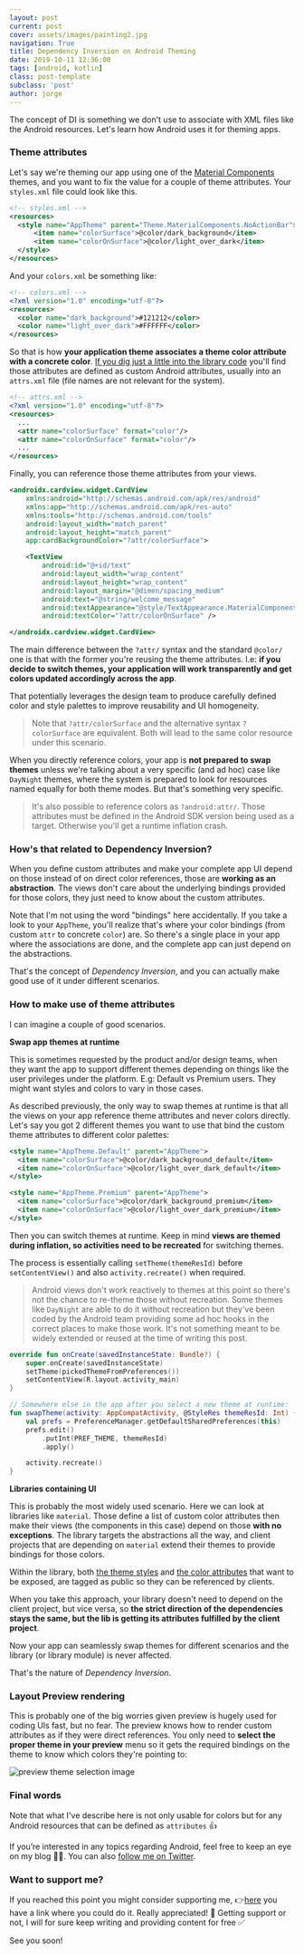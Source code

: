 ```yaml
---
layout: post
current: post
cover: assets/images/painting2.jpg
navigation: True
title: Dependency Inversion on Android Theming
date: 2019-10-11 12:36:00
tags: [android, kotlin]
class: post-template
subclass: 'post'
author: jorge
---
```


The concept of DI is something we don't use to associate with XML files like the Android resources. Let's learn how Android uses it for theming apps.

### Theme attributes


Let's say we're theming our app using one of the [Material Components](https://github.com/material-components/material-components-android) themes, and you want to fix the value for a couple of theme attributes. Your `styles.xml` file could look like this.

```xml
<!-- styles.xml -->
<resources>
  <style name="AppTheme" parent="Theme.MaterialComponents.NoActionBar">
      <item name="colorSurface">@color/dark_background</item>
      <item name="colorOnSurface">@color/light_over_dark</item>
  </style>
</resources>
```

And your `colors.xml` be something like:

```xml
<!-- colors.xml -->
<?xml version="1.0" encoding="utf-8"?>
<resources>
  <color name="dark_background">#121212</color>
  <color name="light_over_dark">#FFFFFF</color>
</resources>
```

So that is how **your application theme associates a theme color attribute with a concrete color**. [If you dig just a little into the library code](https://github.com/material-components/material-components-android/blob/e2eec4aca1795c2795f52098e391c85ccc95a1a4/lib/java/com/google/android/material/color/res/values/attrs.xml#L26) you'll find those attributes are defined as custom Android attributes, usually into an `attrs.xml` file (file names are not relevant for the system).

```xml
<!-- attrs.xml -->
<?xml version="1.0" encoding="utf-8"?>
<resources>
  ...
  <attr name="colorSurface" format="color"/>
  <attr name="colorOnSurface" format="color"/>
  ...
</resources>
```

Finally, you can reference those theme attributes from your views.

```xml
<androidx.cardview.widget.CardView
    xmlns:android="http://schemas.android.com/apk/res/android"
    xmlns:app="http://schemas.android.com/apk/res-auto"
    xmlns:tools="http://schemas.android.com/tools"
    android:layout_width="match_parent"
    android:layout_height="match_parent"
    app:cardBackgroundColor="?attr/colorSurface">

    <TextView
        android:id="@+id/text"
        android:layout_width="wrap_content"
        android:layout_height="wrap_content"
        android:layout_margin="@dimen/spacing_medium"
        android:text="@string/welcome_message"
        android:textAppearance="@style/TextAppearance.MaterialComponents.Headline6"
        android:textColor="?attr/colorOnSurface" />

</androidx.cardview.widget.CardView>
```

The main difference between the `?attr/` syntax and the standard `@color/` one is that with the former you're reusing the theme attributes. I.e: **if you decide to switch themes, your application will work transparently and get colors updated accordingly across the app**.

That potentially leverages the design team to produce carefully defined color and style palettes to improve reusability and UI homogeneity.

> Note that `?attr/colorSurface` and the alternative syntax `?colorSurface` are equivalent. Both will lead to the same color resource under this scenario.

When you directly reference colors, your app is **not prepared to swap themes** unless we're talking about a very specific (and ad hoc) case like `DayNight` themes, where the system is prepared to look for resources named equally for both theme modes. But that's something very specific.

> It's also possible to reference colors as `?android:attr/`. Those attributes must be defined in the Android SDK version being used as a target. Otherwise you'll get a runtime inflation crash.

### How's that related to Dependency Inversion?

When you define custom attributes and make your complete app UI depend on those instead of on direct color references, those are **working as an abstraction**. The views don't care about the underlying bindings provided for those colors, they just need to know about the custom attributes.

Note that I'm not using the word "bindings" here accidentally. If you take a look to your `AppTheme`, you'll realize that's where your color bindings (from custom `attr` to concrete `color`) are. So there's a single place in your app where the associations are done, and the complete app can just depend on the abstractions.

That's the concept of *Dependency Inversion*, and you can actually make good use of it under different scenarios.

### How to make use of theme attributes

I can imagine a couple of good scenarios.

**Swap app themes at runtime**

This is sometimes requested by the product and/or design teams, when they want the app to support different themes depending on things like the user privileges under the platform. E.g: Default vs Premium users. They might want styles and colors to vary in those cases.

As described previously, the only way to swap themes at runtime is that all the views on your app reference theme attributes and never colors directly. Let's say you got 2 different themes you want to use that bind the custom theme attributes to different color palettes:

```xml
<style name="AppTheme.Default" parent="AppTheme">
  <item name="colorSurface">@color/dark_background_default</item>
  <item name="colorOnSurface">@color/light_over_dark_default</item>
</style>

<style name="AppTheme.Premium" parent="AppTheme">
  <item name="colorSurface">@color/dark_background_premium</item>
  <item name="colorOnSurface">@color/light_over_dark_premium</item>
</style>
```

Then you can switch themes at runtime. Keep in mind **views are themed during inflation, so activities need to be recreated** for switching themes.

The process is essentially calling `setTheme(themeResId)` before `setContentView()` and also `activity.recreate()` when required.

> Android views don't work reactively to themes at this point so there's not the chance to re-theme those without recreation. Some themes like `DayNight` are able to do it without recreation but they've been coded by the Android team providing some ad hoc hooks in the correct places to make those work. It's not something meant to be widely extended or reused at the time of writing this post.

```kotlin
override fun onCreate(savedInstanceState: Bundle?) {
    super.onCreate(savedInstanceState)
    setTheme(pickedThemeFromPreferences())
    setContentView(R.layout.activity_main)
}

// Somewhere else in the app after you select a new theme at runtime:
fun swapTheme(activity: AppCompatActivity, @StyleRes themeResId: Int) {
    val prefs = PreferenceManager.getDefaultSharedPreferences(this)
    prefs.edit()
        .putInt(PREF_THEME, themeResId)
        .apply()

    activity.recreate()
}
```

**Libraries containing UI**

This is probably the most widely used scenario. Here we can look at libraries like `material`. Those define a list of custom color attributes then make their views (the components in this case) depend on those **with no exceptions**. The library targets the abstractions all the way, and client projects that are depending on `material` extend their themes to provide bindings for those colors.

Within the library, both [the theme styles](https://github.com/material-components/material-components-android/blob/e2eec4aca1795c2795f52098e391c85ccc95a1a4/lib/java/com/google/android/material/theme/res-public/values/public.xml#L21) and [the color attributes](https://github.com/material-components/material-components-android/blob/e2eec4aca1795c2795f52098e391c85ccc95a1a4/lib/java/com/google/android/material/color/res-public/values/public.xml#L17) that want to be exposed, are tagged as public so they can be referenced by clients.

When you take this approach, your library doesn't need to depend on the client project, but vice versa, so **the strict direction of the dependencies stays the same, but the lib is getting its attributes fulfilled by the client project**.

Now your app can seamlessly swap themes for different scenarios and the library (or library module) is never affected.

That's the nature of *Dependency Inversion*.

### Layout Preview rendering

This is probably one of the big worries given preview is hugely used for coding UIs fast, but no fear. The preview knows how to render custom attributes as if they were direct references. You only need to **select the proper theme in your preview** menu so it gets the required bindings on the theme to know which colors they're pointing to:

![preview theme selection image](/assets/images/preview_theme_selection.png)


### Final words

Note that what I've describe here is not only usable for colors but for any Android resources that can be defined as `attributes` 👍

If you’re interested in any topics regarding Android, feel free to keep an eye on my blog 🙏🏽. You can also [follow me on Twitter](https://twitter.com/JorgeCastilloPR).

### Want to support me?

If you reached this point you might consider supporting me, 👉[here](https://paypal.me/jorgecastilloprz) you have a link where you could do it. Really appreciated! 🤗 Getting support or not, I will for sure keep writing and providing content for free ✅

See you soon!
